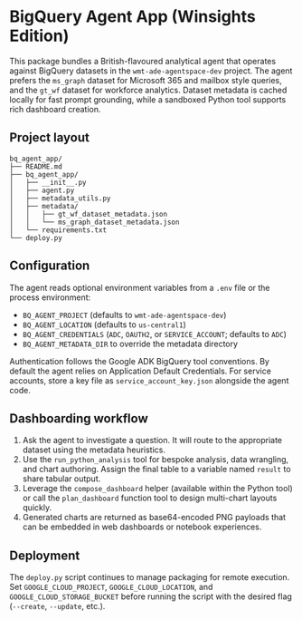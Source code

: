 # BigQuery Agent App (Winsights Edition)

This package bundles a British-flavoured analytical agent that operates against
BigQuery datasets in the `wmt-ade-agentspace-dev` project. The agent prefers the
`ms_graph` dataset for Microsoft 365 and mailbox style queries, and the `gt_wf`
dataset for workforce analytics. Dataset metadata is cached locally for fast
prompt grounding, while a sandboxed Python tool supports rich dashboard
creation.

## Project layout

```
bq_agent_app/
├── README.md
├── bq_agent_app/
│   ├── __init__.py
│   ├── agent.py
│   ├── metadata_utils.py
│   ├── metadata/
│   │   ├── gt_wf_dataset_metadata.json
│   │   └── ms_graph_dataset_metadata.json
│   └── requirements.txt
└── deploy.py
```

## Configuration

The agent reads optional environment variables from a `.env` file or the
process environment:

- `BQ_AGENT_PROJECT` (defaults to `wmt-ade-agentspace-dev`)
- `BQ_AGENT_LOCATION` (defaults to `us-central1`)
- `BQ_AGENT_CREDENTIALS` (`ADC`, `OAUTH2`, or `SERVICE_ACCOUNT`; defaults to
  `ADC`)
- `BQ_AGENT_METADATA_DIR` to override the metadata directory

Authentication follows the Google ADK BigQuery tool conventions. By default the
agent relies on Application Default Credentials. For service accounts, store a
key file as `service_account_key.json` alongside the agent code.

## Dashboarding workflow

1. Ask the agent to investigate a question. It will route to the appropriate
dataset using the metadata heuristics.
2. Use the `run_python_analysis` tool for bespoke analysis, data wrangling, and
   chart authoring. Assign the final table to a variable named `result` to share
   tabular output.
3. Leverage the `compose_dashboard` helper (available within the Python tool) or
   call the `plan_dashboard` function tool to design multi-chart layouts quickly.
4. Generated charts are returned as base64-encoded PNG payloads that can be
   embedded in web dashboards or notebook experiences.

## Deployment

The `deploy.py` script continues to manage packaging for remote execution. Set
`GOOGLE_CLOUD_PROJECT`, `GOOGLE_CLOUD_LOCATION`, and
`GOOGLE_CLOUD_STORAGE_BUCKET` before running the script with the desired flag
(`--create`, `--update`, etc.).
